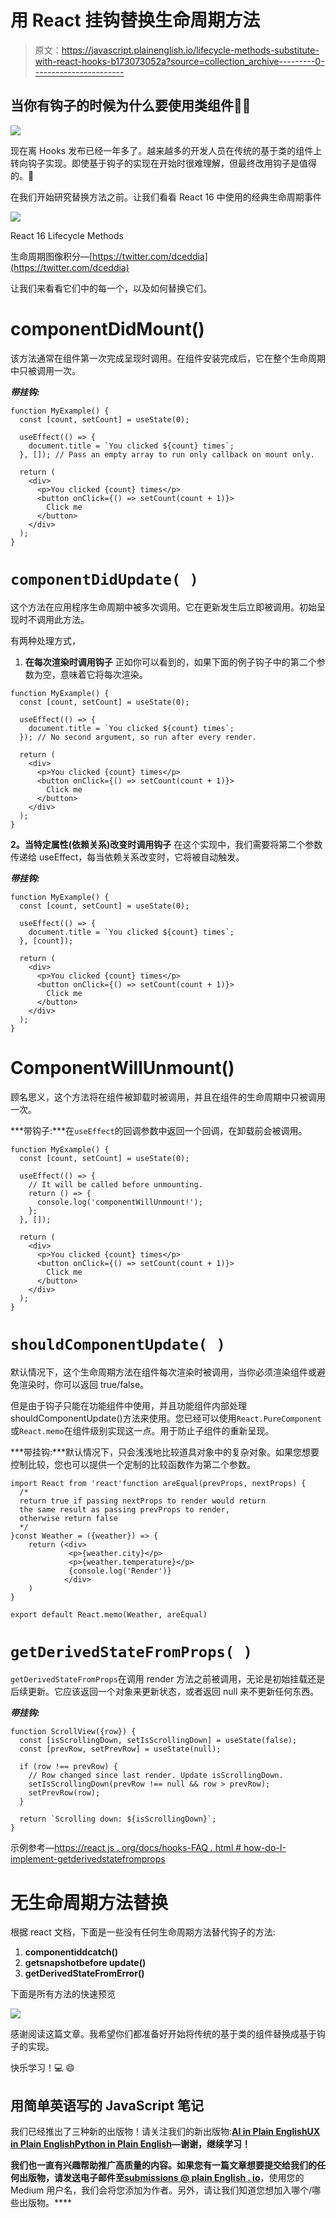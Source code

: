 # 用 React 挂钩替换生命周期方法

> 原文：<https://javascript.plainenglish.io/lifecycle-methods-substitute-with-react-hooks-b173073052a?source=collection_archive---------0----------------------->

## 当你有钩子的时候为什么要使用类组件🤩🧨

![](img/e4609344205db958515fa0b553687a65.png)

现在离 Hooks 发布已经一年多了。越来越多的开发人员在传统的基于类的组件上转向钩子实现。即使基于钩子的实现在开始时很难理解，但最终改用钩子是值得的。🎉

在我们开始研究替换方法之前。让我们看看 React 16 中使用的经典生命周期事件

![](img/1bacb927bbc0166e7249f088ba5b3e6f.png)

React 16 Lifecycle Methods

生命周期图像积分—[https://twitter.com/dceddia](https://twitter.com/dceddia)

让我们来看看它们中的每一个，以及如何替换它们。

# componentDidMount()

该方法通常在组件第一次完成呈现时调用。在组件安装完成后，它在整个生命周期中只被调用一次。

***带挂钩:***

```
function MyExample() {
  const [count, setCount] = useState(0);

  useEffect(() => {
    document.title = `You clicked ${count} times`;
  }, []); // Pass an empty array to run only callback on mount only.

  return (
    <div>
      <p>You clicked {count} times</p>
      <button onClick={() => setCount(count + 1)}>
        Click me
      </button>
    </div>
  );
}
```

# `componentDidUpdate( )`

这个方法在应用程序生命周期中被多次调用。它在更新发生后立即被调用。初始呈现时不调用此方法。

有两种处理方式，

1.  **在每次渲染时调用钩子**
    正如你可以看到的，如果下面的例子钩子中的第二个参数为空，意味着它将每次渲染。

```
function MyExample() {
  const [count, setCount] = useState(0);

  useEffect(() => {
    document.title = `You clicked ${count} times`;
  }); // No second argument, so run after every render.

  return (
    <div>
      <p>You clicked {count} times</p>
      <button onClick={() => setCount(count + 1)}>
        Click me
      </button>
    </div>
  );
}
```

**2。当特定属性(依赖关系)改变时调用钩子** 在这个实现中，我们需要将第二个参数传递给 useEffect，每当依赖关系改变时，它将被自动触发。

***带挂钩:***

```
function MyExample() {
  const [count, setCount] = useState(0);

  useEffect(() => {
    document.title = `You clicked ${count} times`;
  }, [count]);

  return (
    <div>
      <p>You clicked {count} times</p>
      <button onClick={() => setCount(count + 1)}>
        Click me
      </button>
    </div>
  );
}
```

# ComponentWillUnmount()

顾名思义，这个方法将在组件被卸载时被调用，并且在组件的生命周期中只被调用一次。

***带钩子:***在`useEffect`的回调参数中返回一个回调，在卸载前会被调用。

```
function MyExample() {
  const [count, setCount] = useState(0);

  useEffect(() => {
    // It will be called before unmounting.
    return () => {
      console.log('componentWillUnmount!');
    };
  }, []);

  return (
    <div>
      <p>You clicked {count} times</p>
      <button onClick={() => setCount(count + 1)}>
        Click me
      </button>
    </div>
  );
}
```

# `shouldComponentUpdate( )`

默认情况下，这个生命周期方法在组件每次渲染时被调用，当你必须渲染组件或避免渲染时，你可以返回 true/false。

但是由于钩子只能在功能组件中使用，并且功能组件内部处理 shouldComponentUpdate()方法来使用。您已经可以使用`React.PureComponent`或`React.memo`在组件级别实现这一点。用于防止子组件的重新呈现。

***带挂钩:***默认情况下，只会浅浅地比较道具对象中的复杂对象。如果您想要控制比较，您也可以提供一个定制的比较函数作为第二个参数。

```
import React from 'react'function areEqual(prevProps, nextProps) {
  /*
  return true if passing nextProps to render would return
  the same result as passing prevProps to render,
  otherwise return false
  */
}const Weather = ({weather}) => {
    return (<div>
             <p>{weather.city}</p>
             <p>{weather.temperature}</p>
             {console.log('Render')}
            </div>
    )
}

export default React.memo(Weather, areEqual)
```

# `getDerivedStateFromProps( )`

`getDerivedStateFromProps`在调用 render 方法之前被调用，无论是初始挂载还是后续更新。它应该返回一个对象来更新状态，或者返回 null 来不更新任何东西。

***带挂钩:***

```
function ScrollView({row}) {
  const [isScrollingDown, setIsScrollingDown] = useState(false);
  const [prevRow, setPrevRow] = useState(null);

  if (row !== prevRow) {
    // Row changed since last render. Update isScrollingDown.
    setIsScrollingDown(prevRow !== null && row > prevRow);
    setPrevRow(row);
  }

  return `Scrolling down: ${isScrollingDown}`;
}
```

示例参考—[https://react js . org/docs/hooks-FAQ . html # how-do-I-implement-getderivedstatefromprops](https://reactjs.org/docs/hooks-faq.html#how-do-i-implement-getderivedstatefromprops)

# **无生命周期方法替换**

根据 react 文档，下面是一些没有任何生命周期方法替代钩子的方法:

1.  **componentiddcatch()**
2.  **getsnapshotbefore update()**
3.  **getDerivedStateFromError()**

下面是所有方法的快速预览

![](img/befbf6cc97c1367857896e306d4c57e1.png)

感谢阅读这篇文章。我希望你们都准备好开始将传统的基于类的组件替换成基于钩子的实现。

快乐学习！💻 😄

## **用简单英语写的 JavaScript 笔记**

我们已经推出了三种新的出版物！请关注我们的新出版物:[**AI in Plain English**](https://medium.com/ai-in-plain-english)[**UX in Plain English**](https://medium.com/ux-in-plain-english)[**Python in Plain English**](https://medium.com/python-in-plain-english)**—谢谢，继续学习！**

**我们也一直有兴趣帮助推广高质量的内容。如果您有一篇文章想要提交给我们的任何出版物，请发送电子邮件至[**submissions @ plain English . io**](mailto:submissions@plainenglish.io)**，使用您的 Medium 用户名，我们会将您添加为作者。另外，请让我们知道您想加入哪个/哪些出版物。****